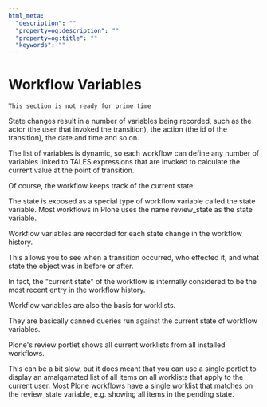 ```yaml
---
html_meta:
  "description": ""
  "property=og:description": ""
  "property=og:title": ""
  "keywords": ""
---
```


# Workflow Variables

```{warning}
This section is not ready for prime time
```

State changes result in a number of variables being recorded, such as the actor (the user that invoked the transition),
the action (the id of the transition), the date and time and so on.

The list of variables is dynamic, so each workflow can define any number of variables linked to TALES expressions that
are invoked to calculate the current value at the point of transition.

Of course, the workflow keeps track of the current state.

The state is exposed as a special type of workflow variable called the state variable.
Most workflows in Plone uses the name review_state as the state variable.

Workflow variables are recorded for each state change in the workflow history.

This allows you to see when a transition occurred, who effected it, and what state the object was in before or after.

In fact, the "current state" of the workflow is internally considered to be the most recent entry in the workflow history.

Workflow variables are also the basis for worklists.

They are basically canned queries run against the current state of workflow variables.

Plone's review portlet shows all current worklists from all installed workflows.

This can be a bit slow, but it does meant that you can use a single portlet to display an amalgamated list of all items
on all worklists that apply to the current user. Most Plone workflows have a single worklist that matches on the review_state variable,
e.g. showing all items in the pending state.
